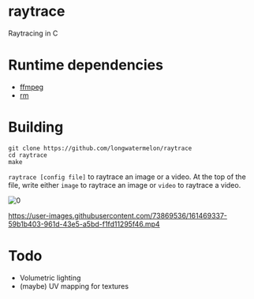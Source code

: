 # raytrace
Raytracing in C

# Runtime dependencies
* [ffmpeg](https://ffmpeg.org/)
* [rm](https://linux.die.net/man/1/rm)

# Building
```
git clone https://github.com/longwatermelon/raytrace
cd raytrace
make
```

`raytrace [config file]` to raytrace an image or a video. At the top of the file, write either `image` to raytrace an image or `video` to raytrace a video.


  ![0](https://user-images.githubusercontent.com/73869536/161469414-7f5bf90e-14ff-4511-8278-a62637603663.png)



  https://user-images.githubusercontent.com/73869536/161469337-59b1b403-961d-43e5-a5bd-f1fd11295f46.mp4

# Todo
* Volumetric lighting
* (maybe) UV mapping for textures

